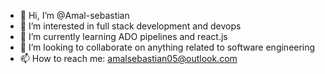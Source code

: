 - 👋 Hi, I’m @Amal-sebastian
- 👀 I’m interested in full stack development and devops
- 🌱 I’m currently learning ADO pipelines and react.js
- 💞️ I’m looking to collaborate on anything related to software engineering
- 📫 How to reach me: amalsebastian05@outlook.com

<!---
Amal-sebastian/Amal-sebastian is a ✨ special ✨ repository because its `README.md` (this file) appears on your GitHub profile.
You can click the Preview link to take a look at your changes.
--->

